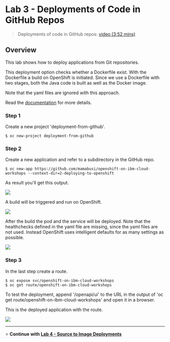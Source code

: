 # Lab 3 - Deployments of Code in GitHub Repos

> Deployments of code in GitHub repos: [video (3:52 mins)](https://youtu.be/b3upMuZOpsY)

## Overview

This lab shows how to deploy applications from Git repositories.

This deployment option checks whether a Dockerfile exist. With the Dockerfile a build on OpenShift is initiated. Since we use a Dockerfile with two stages, both the Java code is built as well as the Docker image.

Note that the yaml files are ignored with this approach.

Read the [documentation](https://docs.openshift.com/enterprise/3.0/dev_guide/new_app.html#specifying-source-code) for more details.

### Step 1

Create a new project 'deployment-from-github'.

```
$ oc new-project deployment-from-github
```

### Step 2

Create a new application and refer to a subdirectory in the GitHub repo.

```
$ oc new-app https://github.com/mamabusi/openshift-on-ibm-cloud-workshops --context-dir=2-deploying-to-openshift
```

As result you'll get this output.

<kbd><img src="images/lab-6-step-2-1.png" /></kbd>

A build will be triggered and run on OpenShift.

<kbd><img src="images/lab-6-step-2-2.png" /></kbd>

After the build the pod and the service will be deployed. Note that the healthchecks defined in the yaml file are missing, since the yaml files are not used. Instead OpenShift uses intelligent defaults for as many settings as possible. 

<kbd><img src="images/lab-6-step-2-3.png" /></kbd>

### Step 3

In the last step create a route.

```
$ oc expose svc/openshift-on-ibm-cloud-workshops
$ oc get route/openshift-on-ibm-cloud-workshops
```

To test the deployment, append '/openapi/ui' to the URL in the output of 'oc get route/openshift-on-ibm-cloud-workshops' and open it in a browser.

This is the deployed application with the route.

<kbd><img src="images/lab-6-step-3.png" /></kbd>

---

:star: __Continue with [Lab 4 - Source to Image Deployments](./7-source-to-image.md)__
